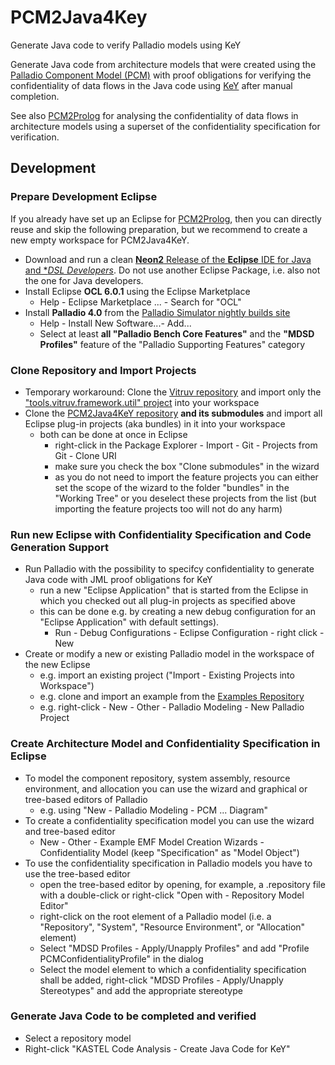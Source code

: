 # PCM2Java4Key
Generate Java code to verify Palladio models using KeY

Generate Java code from architecture models that were created using the [Palladio Component Model (PCM)](http://palladio-simulator.com/) with proof obligations for verifying the confidentiality of data flows in the Java code using [KeY](http://www.key-project.org) after manual completion. 

See also [PCM2Prolog](https://github.com/KASTEL-SCBS/PCM2Prolog) for analysing the confidentiality of data flows in architecture models using a superset of the confidentiality specification for verification.

## Development
### Prepare Development Eclipse
If you already have set up an Eclipse for [PCM2Prolog](https://github.com/KASTEL-SCBS/PCM2JProlog), then you can directly reuse and skip the following preparation, but we recommend to create a new empty workspace for PCM2Java4KeY.
* Download and run a clean [**Neon2** Release of the **Eclipse** IDE for Java and **DSL Developers*](https://www.eclipse.org/downloads/packages/eclipse-ide-java-and-dsl-developers/neon2). Do not use another Eclipse Package, i.e. also not the one for Java developers.
* Install Eclipse **OCL 6.0.1** using the Eclipse Marketplace
  * Help - Eclipse Marketplace ... - Search for "OCL"
* Install **Palladio 4.0** from the [Palladio Simulator nightly builds site](https://sdqweb.ipd.kit.edu/eclipse/palladiosimulator/nightly/)
  * Help - Install New Software...- Add...
  * Select at least **all "Palladio Bench Core Features"** and the **"MDSD Profiles"** feature of the "Palladio Supporting Features" category 

### Clone Repository and Import Projects
* Temporary workaround: Clone the [Vitruv repository](https://github.com/vitruv-tools/Vitruv) and import only the ["tools.vitruv.framework.util" project](https://github.com/vitruv-tools/Vitruv/tree/master/bundles/framework/tools.vitruv.framework.util) into your workspace
* Clone the [PCM2Java4KeY repository](https://github.com/KASTEL-SCBS/PCM2Java4Key) **and its submodules** and import all Eclipse plug-in projects (aka bundles) in it into your workspace
  * both can be done at once in Eclipse
    * right-click in the Package Explorer - Import - Git - Projects from Git - Clone URI
    * make sure you check the box "Clone submodules" in the wizard
    * as you do not need to import the feature projects you can either set the scope of the wizard to the folder "bundles" in the "Working Tree" or you deselect these projects from the list (but importing the feature projects too will not do any harm)

### Run new Eclipse with Confidentiality Specification and Code Generation Support
* Run Palladio with the possibility to specifcy confidentiality to generate Java code with JML proof obligations for KeY
  * run a new "Eclipse Application" that is started from the Eclipse in which you checked out all plug-in projects as specified above
  * this can be done e.g. by creating a new debug configuration for an "Eclipse Application" with default settings).
    * Run - Debug Configurations - Eclipse Configuration - right click - New
* Create or modify a new or existing Palladio model in the workspace of the new Eclipse
  * e.g. import an existing project ("Import - Existing Projects into Workspace")
  * e.g. clone and import an example from the [Examples Repository](https://github.com/KASTEL-SCBS/Examples4SCBS)
  * e.g. right-click - New - Other - Palladio Modeling - New Palladio Project

### Create Architecture Model and Confidentiality Specification in Eclipse
* To model the component repository, system assembly, resource environment, and allocation you can use the wizard and graphical or tree-based editors of Palladio
  * e.g. using "New - Palladio Modeling - PCM ... Diagram"
* To create a confidentiality specification model you can use the wizard and tree-based editor
  * New - Other - Example EMF Model Creation Wizards - Confidentiality Model (keep "Specification" as "Model Object")
* To use the confidentiality specification in Palladio models you have to use the tree-based editor
  * open the tree-based editor by opening, for example, a .repository file with a double-click or right-click "Open with - Repository Model Editor"
  * right-click on the root element of a Palladio model (i.e. a "Repository", "System", "Resource Environment", or "Allocation" element)
  * Select "MDSD Profiles - Apply/Unapply Profiles" and add "Profile PCMConfidentialityProfile" in the dialog
  * Select the model element to which a confidentiality specification shall be added, right-click "MDSD Profiles - Apply/Unapply Stereotypes" and add the appropriate stereotype
  
### Generate Java Code to be completed and verified
* Select a repository model
* Right-click "KASTEL Code Analysis - Create Java Code for KeY"
